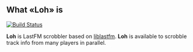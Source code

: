 ## What «Loh» is

[![Build Status](https://secure.travis-ci.org/dmalikov/loh.png?branch=master)](http://travis-ci.org/dmalikov/loh)

**Loh** is LastFM scrobbler based on [liblastfm](https://github.com/supki/haskell-liblastfm).
**Loh** is available to scrobble track info from many players in parallel.
